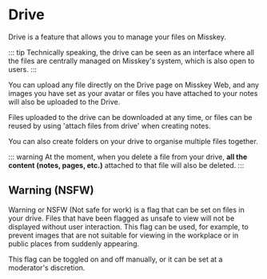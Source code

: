 # Drive
Drive is a feature that allows you to manage your files on Misskey.

::: tip
Technically speaking, the drive can be seen as an interface where all the files are centrally managed on Misskey's system, which is also open to users.
:::

You can upload any file directly on the Drive page on Misskey Web, and any images you have set as your avatar or files you have attached to your notes will also be uploaded to the Drive.

Files uploaded to the drive can be downloaded at any time, or files can be reused by using 'attach files from drive' when creating notes.

You can also create folders on your drive to organise multiple files together.

::: warning
At the moment, when you delete a file from your drive, **all the content (notes, pages, etc.)** attached to that file will also be deleted.
:::

## Warning (NSFW)
Warning or NSFW (Not safe for work) is a flag that can be set on files in your drive.
Files that have been flagged as unsafe to view will not be displayed without user interaction.
This flag can be used, for example, to prevent images that are not suitable for viewing in the workplace or in public places from suddenly appearing.

This flag can be toggled on and off manually, or it can be set at a moderator's discretion.
